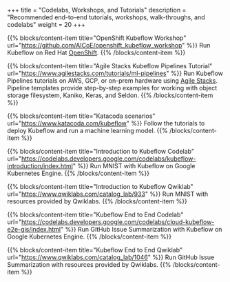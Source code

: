 +++
title = "Codelabs, Workshops, and Tutorials"
description = "Recommended end-to-end tutorials, workshops, walk-throughs, and codelabs"
weight = 20
+++

{{% blocks/content-item title="OpenShift Kubeflow Workshop"
  url="https://github.com/AICoE/openshift_kubeflow_workshop" %}}
Run Kubeflow on Red Hat [OpenShift](https://www.openshift.com/).
{{% /blocks/content-item %}}

{{% blocks/content-item title="Agile Stacks Kubeflow Pipelines Tutorial"
  url="https://www.agilestacks.com/tutorials/ml-pipelines" %}}
Run Kubeflow Pipelines tutorials on AWS, GCP, or on-prem hardware using [Agile Stacks](https://www.agilestacks.com/).
Pipeline templates provide step-by-step examples for working with object storage filesystem, Kaniko, Keras, and Seldon.
{{% /blocks/content-item %}}

{{% blocks/content-item title="Katacoda scenarios"
  url="https://www.katacoda.com/kubeflow" %}}
Follow the tutorials to deploy Kubeflow and run a machine learning model.
{{% /blocks/content-item %}}

{{% blocks/content-item title="Introduction to Kubeflow Codelab"
  url="https://codelabs.developers.google.com/codelabs/kubeflow-introduction/index.html" %}}
Run MNIST with Kubeflow on Google Kubernetes Engine.
{{% /blocks/content-item %}}

{{% blocks/content-item title="Introduction to Kubeflow Qwiklab"
  url="https://www.qwiklabs.com/catalog_lab/933" %}}
Run MNIST with resources provided by Qwiklabs.
{{% /blocks/content-item %}}

{{% blocks/content-item title="Kubeflow End to End Codelab"
  url="https://codelabs.developers.google.com/codelabs/cloud-kubeflow-e2e-gis/index.html" %}}
Run GitHub Issue Summarization with Kubeflow on Google Kubernetes Engine.
{{% /blocks/content-item %}}

{{% blocks/content-item title="Kubeflow End to End Qwiklab"
  url="https://www.qwiklabs.com/catalog_lab/1046" %}}
Run GitHub Issue Summarization with resources provided by Qwiklabs.
{{% /blocks/content-item %}}
